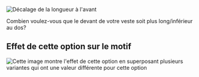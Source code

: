 ![Décalage de la longueur à l'avant](centerfronthemdrop.svg)

Combien voulez-vous que le devant de votre veste soit plus long/inférieur au dos?

## Effet de cette option sur le motif

![Cette image montre l'effet de cette option en superposant plusieurs variantes qui ont une valeur différente pour cette option](jaeger_centerfronthemdrop_sample.svg "Effet de cette option sur le motif")
